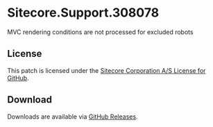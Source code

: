 # Sitecore.Support.308078
MVC rendering conditions are not processed for excluded robots

## License  
This patch is licensed under the [Sitecore Corporation A/S License for GitHub](https://github.com/sitecoresupport/Sitecore.Support.308078/blob/master/LICENSE).  

## Download  
Downloads are available via [GitHub Releases](https://github.com/sitecoresupport/Sitecore.Support.308078/releases).  
